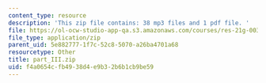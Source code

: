 ```yaml
---
content_type: resource
description: 'This zip file contains: 38 mp3 files and 1 pdf file. '
file: https://ol-ocw-studio-app-qa.s3.amazonaws.com/courses/res-21g-003-learning-chinese-a-foundation-course-in-mandarin-spring-2011/f4a0654cfb4938d4e9b32b6b1cb9be59_part_III.zip
file_type: application/zip
parent_uid: 5e882777-1f7c-52c8-5070-a26ba4701a68
resourcetype: Other
title: part_III.zip
uid: f4a0654c-fb49-38d4-e9b3-2b6b1cb9be59
---
```

